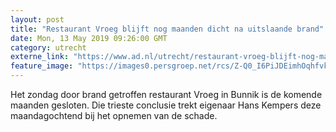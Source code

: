 ```yaml
---
layout: post
title: "Restaurant Vroeg blijft nog maanden dicht na uitslaande brand"
date: Mon, 13 May 2019 09:26:00 GMT
category: utrecht
externe_link: "https://www.ad.nl/utrecht/restaurant-vroeg-blijft-nog-maanden-dicht-na-uitslaande-brand~a9d630f6/"
feature_image: "https://images0.persgroep.net/rcs/Z-Q0_I6PiJDEimhOqhfvkFcXtjY/diocontent/148213767/_fitwidth/400/?appId=21791a8992982cd8da851550a453bd7f&quality=0.7"
---
```


Het zondag door brand getroffen restaurant Vroeg in Bunnik is de komende maanden gesloten. Die trieste conclusie trekt eigenaar Hans Kempers deze maandagochtend bij het opnemen van de schade.
